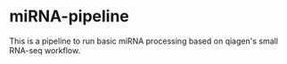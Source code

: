 # miRNA-pipeline
This is a pipeline to run basic miRNA processing based on qiagen's small RNA-seq workflow.
